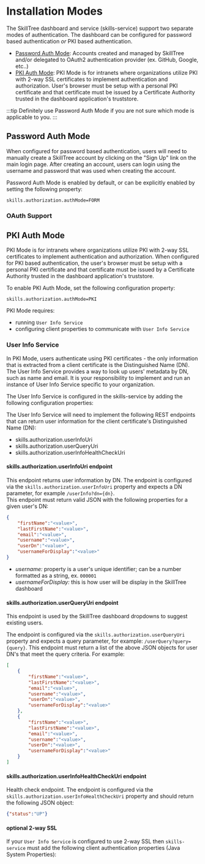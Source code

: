 # Installation Modes

The SkillTree dashboard and service (skills-service) support two separate modes of authentication.  The dashboard can be configured for password based authentication *or* PKI based authentication. 


- [Password Auth Mode](/dashboard/install-guide/installModes.html#password-auth-mode): Accounts created and managed by SkillTree and/or delegated to OAuth2 authentication provider (ex. GitHub, Google, etc..)  
- [PKI Auth Mode](/dashboard/install-guide/installModes.html#pki-auth-mode): PKI Mode is for intranets where organizations utilize PKI with 2-way SSL certificates to implement authentication and authorization. User's browser must be setup with a personal PKI certificate and that certificate must be issued by a Certificate Authority trusted in the dashboard application's truststore.  
 
:::tip
Definitely use Password Auth Mode if you are not sure which mode is applicable to you.
:::

## Password Auth Mode
When configured for password based authentication, users will need to manually create a SkillTree account by clicking on the "Sign Up" link on the main login page.  After creating an account, users can login using the username and password that was used when creating the account.

Password Auth Mode is enabled by default, or can be explicitly enabled by setting the following property:  

```properties
skills.authorization.authMode=FORM
```

### OAuth Support
<import-content path="/dashboard/install-guide/common/oath2-support.html"/> 

## PKI Auth Mode
PKI Mode is for intranets where organizations utilize PKI with 2-way SSL certificates to implement authentication and authorization.
When configured for PKI based authentication, the user's browser must be setup with a personal PKI certificate and that certificate must be issued by a Certificate Authority trusted in the dashboard application's truststore.

To enable PKI Auth Mode, set the following configuration property:
```properties
skills.authorization.authMode=PKI
```

PKI Mode requires:
- running ``User Info Service``
- configuring client properties to communicate with ``User Info Service``

### User Info Service

In PKI Mode, users authenticate using PKI certificates - the only information that is extracted from a client certificate is the Distinguished Name (DN). 
The User Info Service provides a way to look up users' metadata by DN, such as name and email. 
It is your responsibility to implement and run an instance of User Info Service specific to your organization.   

The User Info Service is configured in the skills-service by adding the following configuration properties:

<import-content path="/dashboard/install-guide/common/user-info-service-props-endpoints.html"/> 

The User Info Service will need to implement the following REST endpoints that can return user information for the client certificate's Distinguished Name (DN):
- skills.authorization.userInfoUri
- skills.authorization.userQueryUri
- skills.authorization.userInfoHealthCheckUri

#### skills.authorization.userInfoUri endpoint

This endpoint returns user information by DN. The endpoint is configured via the ``skills.authorization.userInfoUri`` property and expects a DN parameter, for example ``/userInfo?dn={dn}``.  
This endpoint must return valid JSON with the following properties for a given user's DN:

``` json
{
    "firstName":"<value>",
    "lastFirstName":"<value>",
    "email":"<value>",
    "username":"<value>",
    "userDn":"<value>",
    "usernameForDisplay":"<value>"
}
``` 
- *username:* property is a user's unique identifier; can be a number formatted as a string, ex. ``000001``
- *usernameForDisplay:* this is how user will be display in the SkillTree dashboard

#### skills.authorization.userQueryUri endpoint

This endpoint is used by the SkillTree dashboard dropdowns to suggest existing users. 

The endpoint is configured via the ``skills.authorization.userQueryUri`` property and expects a query parameter, for example: ``/userQuery?query={query}``.
This endpoint must return a list of the above JSON objects for user DN's that meet the query criteria. For example: 

```json
[
    {
        "firstName":"<value>",
        "lastFirstName":"<value>",
        "email":"<value>",
        "username":"<value>",
        "userDn":"<value>",
        "usernameForDisplay":"<value>"
    },
    {
        "firstName":"<value>",
        "lastFirstName":"<value>",
        "email":"<value>",
        "username":"<value>",
        "userDn":"<value>",
        "usernameForDisplay":"<value>"
    }
]
```
#### skills.authorization.userInfoHealthCheckUri endpoint

Health check endpoint. 
The endpoint is configured via the ``skills.authorization.userInfoHealthCheckUri`` property and should return the following JSON object:

``` json
{"status":"UP"}
```

#### optional 2-way SSL
If your ``User Info Service`` is configured to use 2-way SSL then ``skills-service`` must add the following client authentication properties (Java System Properties):
<import-content path="/dashboard/install-guide/common/user-info-service-props-ssl.html"/>
